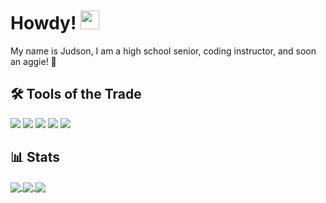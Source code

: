 # Howdy! <img src="https://raw.githubusercontent.com/MartinHeinz/MartinHeinz/master/wave.gif" width="30px">

My name is Judson, I am a high school senior, coding instructor, and soon an aggie! 🙏

## 🛠️ Tools of the Trade
![](https://img.shields.io/badge/Code-Python-informational?style=flat&logo=python&logoColor=white&color=blue)
![](https://img.shields.io/badge/Code-Java-informational?style=flat&logo=java&logoColor=white&color=blue)
![](https://img.shields.io/badge/Code-Python-informational?style=flat&logo=python&logoColor=white&color=blue)
![](https://img.shields.io/badge/OS-Mac-informational?style=flat&logo=apple&logoColor=white&color=blue)
![](https://img.shields.io/badge/OS-Linux-informational?style=flat&logo=linux&logoColor=white&color=blue)


## 📊 Stats
<a href="https://github.com/anuraghazra/github-readme-stats">
  <img align="center" src="https://github-readme-stats.vercel.app/api?username=judz5&show_icons=true&theme=github_dark" />
</a>
<a href="https://github.com/anuraghazra/github-readme-stats">
  <img align="center" src="https://github-readme-stats.vercel.app/api/top-langs/?username=judz5&layout=compact&theme=github_dark" />
</a>
<a href="https://github.com/judz5/PyJump">
  <img align="center" src="https://github-readme-stats.vercel.app/api/pin/?username=judz5&repo=PyJump&theme=github_dark" />
</a>



